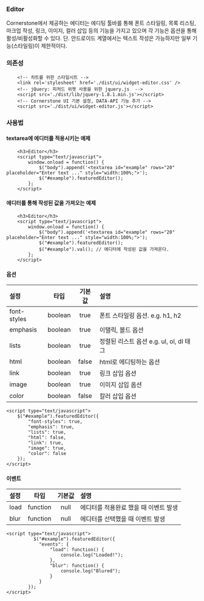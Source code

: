 <!--
layout: 'post'
section: 'Cornerstone Framework'
title: 'Editor'
outline: 'Cornerstone에서 제공하는 에디터는 에디팅 툴바를 통해 폰트 스타일링, 목록 리스팅, 마크업 작성, 링크, 이미지, 컬러 삽입 등의 기능을 가지고 있으며 각 기능은 옵션을 통해 활성/비활성화할 수 있다. textarea에 에디터를 적용시키는 예제. 에디터를 통해 작성된 값을 가져오는 예제...'
date: '2012-11-16'
tagstr: 'widget'
order: '[4, 4, 4]'
thumbnail: '4.4.04.editor.png'
-->

### Editor

Cornerstone에서 제공하는 에디터는 에디팅 툴바를 통해 폰트 스타일링, 목록 리스팅, 마크업 작성, 링크, 이미지, 컬러 삽입 등의 기능을 가지고 있으며 각 기능은 옵션을 통해 활성/비활성화할 수 있다.
단. 안드로이드 계열에서는 텍스트 작성은 가능하지만 일부 기능(스타일링)이 제한적이다.

### 의존성

```
	<!-- 차트를 위한 스타일시트 -->
    <link rel='stylesheet' href='./dist/ui/widget-editor.css' />
	<!-- jQuery: 피처드 위젯 사용을 위한 jquery.js  -->
    <script src='./dist/lib/jquery-1.8.1.min.js'></script>
	<!-- Cornerstone UI 기본 설정, DATA-API 기능 추가 -->
    <script src='./dist/ui/widget-editor.js'></script>
```

### 사용법

#### textarea에 에디터를 적용시키는 예제
``` cm, { "iframe-height": "769px", "iframe-auto-height": false }
    <h3>Editor</h3>
    <script type="text/javascript">
        window.onload = function() {
            $("body").append('<textarea id="example" rows="20" placeholder="Enter text ..." style="width:100%;">');
            $("#example").featuredEditor();
        };
    </script>
```

#### 에디터를 통해 작성된 값을 가져오는 예제
``` cm, { "iframe-height": "769px", "iframe-auto-height": false }
    <h3>Editor</h3>
    <script type="text/javascript">
        window.onload = function() {
            $("body").append('<textarea id="example" rows="20" placeholder="Enter text ..." style="width:100%;">');
            $("#example").featuredEditor();
            $("#example").val(); // 에디터에 작성된 값을 가져온다.
        };
    </script>
```

#### 옵션

설정 | 타입 | 기본값 | 설명
:-- | :-: | :-: | :--
font-styles | boolean | true |  폰트 스타일링 옵션. e.g. h1, h2
emphasis | boolean | true | 이탤릭, 볼드 옵션
lists | boolean | true | 정렬된 리스트 옵션 e.g. ul, ol, dl 태그
html | boolean | false |  html로 에디팅하는 옵션
link | boolean | true | 링크 삽입 옵션
image | boolean | true | 이미지 삽입 옵션
color | boolean | false | 칼러 삽입 옵션

```
<script type="text/javascript">
    $("#example").featuredEditor({
	    "font-styles": true,
	    "emphasis": true,
	    "lists": true,
	    "html": false,
	    "link": true,
	    "image": true,
	    "color": false
    });
</script>
```

#### 이벤트

설정 | 타입 | 기본값 | 설명
:-- | :-: | :-: | :--
load | function | null |  에디터를 적용완료 했을 때 이벤트 발생
blur | function | null | 에디터를 선택했을 때 이벤트 발생

```
<script type="text/javascript">
          $("#example").featuredEditor({
	        "events": {
		        "load": function() {
			        console.log("Loaded!");
		        },
		        "blur": function() {
			        console.log("Blured");
		        }
	        }
        });
</script>
```


